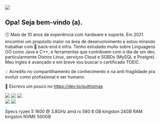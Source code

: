 
<div>
<a href="https://www.linkedin.com/in/guilhermethomas/" target="_blank"><img src="https://i.imgur.com/pGIoKVb.gif" target="_blank"></a>
</div>

## Opa! Seja bem-vindo (a).

🕔 Mais de 10 anos de experiência com hardware e suporte. Em 2021 encontrei um propósito maior na área de desenvolvimento e estou mirando trabalhar com 🎯 back-end e infra. Tenho estudado muito sobre Linguagens OO como Java e C++, e ferramentas que contribuem com o dia de um dev, particularmente Distros Linux, serviços Cloud e SGBDs (MySQL e Postgre).
Meu ingles é avançado e em breve vou buscar o certificado TOEIC.

💡 Acredito no compartilhamento de conhecimento e na anti-fragilidade pra evoluir como profissional e ser humano.

 📝 Escrevo um pouco no https://dev.to/guithomas





<div>
<a href="https://www.linkedin.com/in/guilhermethomas/v" target="_blank"><img src="https://img.shields.io/badge/-LinkedIn-%230077B5?style=for-the-badge&logo=linkedin&logoColor=white" target="_blank"></a>
<a href="https://www.instagram.com/guisithos" target="_blank"><img src="https://img.shields.io/badge/-Instagram-%23E4405F?style=for-the-badge&logo=instagram&logoColor=white" target="_blank"></a>
<a href="hhttps://dev.to/guithomas" target="_blank"><img src="https://img.shields.io/badge/dev.to-0A0A0A?style=for-the-badge&logo=dev.to&logoColor=white" target="_blank"></a>
 
</div>

<div>
 <img src="https://img.shields.io/badge/C%2B%2B-00599C?style=for-the-badge&logo=c%2B%2B&logoColor=white" target="_blank">
 <img src="https://img.shields.io/badge/Java-ED8B00?style=for-the-badge&logo=java&logoColor=white" target="_blank">
 
</div>

Specs
ryzen 5 1600 @ 3.8GHz
amd rx 580 8 GB
kingston 24GB RAM
kingston NVME 500GB
 
  

